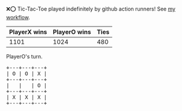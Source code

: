 :x::o: Tic-Tac-Toe played indefinitely by github action runners! See [my workflow](.github/workflows/play.yaml).

|PlayerX wins|PlayerO wins|Ties|
|-|-|-|
|1101|1024|480|

PlayerO's turn.

<pre>
+---+---+---+
| O | O | X |
+---+---+---+
|   |   | O |
+---+---+---+
| X | X | X |
+---+---+---+
</pre>